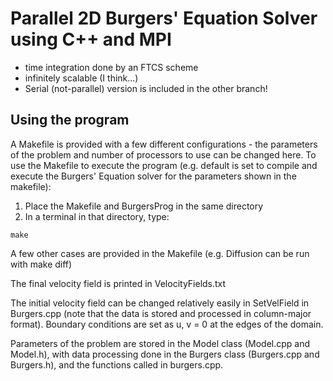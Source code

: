 # Parallel 2D Burgers' Equation Solver using C++ and MPI 
- time integration done by an FTCS scheme
- infinitely scalable (I think...)
- Serial (not-parallel) version is included in the other branch!



## Using the program
A Makefile is provided with a few different configurations - the parameters of the problem and number of processors to use can be changed here.
To use the Makefile to execute the program (e.g. default is set to compile and execute the Burgers' Equation solver for the parameters shown in the makefile):
1. Place the Makefile and BurgersProg in the same directory
2. In a terminal in that directory, type:
```
make
```

A few other cases are provided in the Makefile (e.g. Diffusion can be run with make diff)

The final velocity field is printed in VelocityFields.txt


The initial velocity field can be changed relatively easily in SetVelField in Burgers.cpp (note that the data is stored and processed in column-major format).
Boundary conditions are set as u, v = 0 at the edges of the domain.

Parameters of the problem are stored in the Model class (Model.cpp and Model.h), with data processing done in the Burgers class (Burgers.cpp and Burgers.h), and the functions called in burgers.cpp.

 
